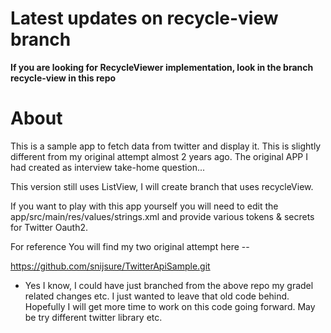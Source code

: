 
# Latest updates on recycle-view branch 

**If you are looking for RecycleViewer implementation, look
in the branch recycle-view in this repo**


# About
This is a sample app to fetch data from twitter and display it.
This is slightly different from my original attempt almost 2 years ago.
The original APP I had created as interview take-home question...

This version still uses ListView, I will create branch that uses recycleView.

If you want to play with this app yourself  you will need to edit the
app/src/main/res/values/strings.xml and provide various tokens & secrets for Twitter Oauth2.

For reference You will find my two original attempt here --

https://github.com/snijsure/TwitterApiSample.git


* Yes I know, I could have just branched from the above repo my gradel related changes etc. I just wanted
  to leave that old code behind. Hopefully I will get more time to work on this code going forward. May
  be try different twitter library etc.
